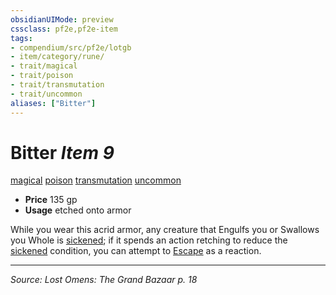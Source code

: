 ```yaml
---
obsidianUIMode: preview
cssclass: pf2e,pf2e-item
tags:
- compendium/src/pf2e/lotgb
- item/category/rune/
- trait/magical
- trait/poison
- trait/transmutation
- trait/uncommon
aliases: ["Bitter"]
---
```

# Bitter *Item 9*  
[magical](magical.md "Magical Item Trait")  [poison](Reference/Rules/Traits/poison.md "Poison Effect Trait")  [transmutation](transmutation.md "Transmutation School Trait")  [uncommon](uncommon.md "Uncommon Rarity Trait")  

- **Price** 135 gp
- **Usage** etched onto armor

While you wear this acrid armor, any creature that Engulfs you or Swallows you Whole is [sickened](conditions.md#Sickened); if it spends an action retching to reduce the [sickened](conditions.md#Sickened) condition, you can attempt to [Escape](escape.md) as a reaction.


---
*Source: Lost Omens: The Grand Bazaar p. 18*